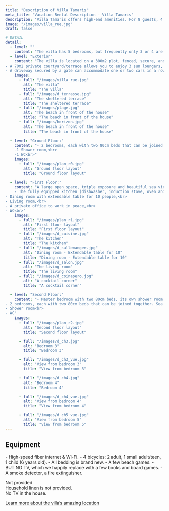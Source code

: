 ```yaml
---
title: "Description of Villa Tamaris"
meta_title: "Vacation Rental Description - Villa Tamaris"
description: "Villa Tamaris offers high-end amenities. For 8 guests, 4 bedrooms, fully equipped, maximum comfort."
image: "/images/villa_rue.jpg"
draft: false

# DETAIL
detail:
  - level: ""
    content: "The villa has 5 bedrooms, but frequently only 3 or 4 are accessible depending on the time we have to prepare the house for rental. Get in touch and tell us about your plans!<br><br>"
  - level: "Exterior"
    content: "The villa is located on a 300m2 plot, fenced, secure, and landscaped.<br>
- A 70m2 private courtyard/terrace allows you to enjoy 3 sun loungers, a gas barbecue, an outdoor table and 6 chairs.<br>
- A driveway secured by a gate can accommodate one or two cars in a row."
    images:
      - full: "/images/villa_rue.jpg"
        alt: "The villa"
        title: "The villa"        
      - full: "/images/d_terrasse.jpg"
        alt: "The sheltered terrace"
        title: "The sheltered terrace"
      - full: "/images/plage.jpg"
        alt: "The beach in front of the house"
        title: "The beach in front of the house"
      - full: "/images/horizon.jpg"
        alt: "The beach in front of the house"
        title: "The beach in front of the house"              

  - level: "Ground Floor:"
    content: "- 2 bedrooms, each with two 80cm beds that can be joined together.<br>
    -1 Shower room,<br>
    -1 WC<br>"
    images:
      - full: "/images/plan_r0.jpg"
        alt: "Ground floor layout"
        title: "Ground floor layout"

  - level: "First Floor:"
    content: "A large open space, triple exposure and beautiful sea view. <br>
    - The fully equipped kitchen (dishwasher, induction stove, oven and microwave) opens directly onto the dining area. Its bar and high stools allow you to keep the cook company. <br>
- Dining room with extendable table for 10 people,<br>
- Living room,<br>
- A private office to work in peace,<br>
- WC<br>"
    images:
      - full: "/images/plan_r1.jpg"
        alt: "First floor layout"
        title: "First floor layout"
      - full: "/images/d_cuisine.jpg"
        alt: "The kitchen"
        title: "The kitchen"
      - full: "/images/d_sallemanger.jpg"
        alt: "Dining room - Extendable table for 10"
        title: "Dining room - Extendable table for 10"
      - full: "/images/d_salon.jpg"
        alt: "The living room"
        title: "The living room"
      - full: "/images/d_coinapero.jpg"
        alt: "A cocktail corner"
        title: "A cocktail corner"

  - level: "Second Floor:"
    content: "- Master bedroom with two 80cm beds, its own shower room and private terrace. Exceptional view from the bed.<br>
- 2 bedrooms, each with two 80cm beds that can be joined together. Sea view.<br>
- Shower room<br>
- WC"
    images:
      - full: "/images/plan_r2.jpg"
        alt: "Second floor layout"
        title: "Second floor layout"

      - full: "/images/d_ch3.jpg"
        alt: "Bedroom 3"
        title: "Bedroom 3"

      - full: "/images/d_ch3_vue.jpg"
        alt: "View from bedroom 3"
        title: "View from bedroom 3"   

      - full: "/images/d_ch4.jpg"
        alt: "Bedroom 4"
        title: "Bedroom 4"

      - full: "/images/d_ch4_vue.jpg"
        alt: "View from bedroom 4"
        title: "View from bedroom 4"

      - full: "/images/d_ch5_vue.jpg"
        alt: "View from bedroom 5"
        title: "View from bedroom 5"   
---
```

<!--img src="images/villa_tamaris_ouistreham_map.png" alt="Villa Tamaris by the sea" />
-->

<h2>Equipment</h2>
- High-speed fiber internet & Wi-Fi.  
- 4 bicycles: 2 adult, 1 small adult/teen, 1 child (6 years old).  
- All bedding is brand new.  
- A few beach games.  
- BUT NO TV, which we happily replace with a few books and board games.  
- A smoke detector, a fire extinguisher.  

Not provided  
Household linen is not provided.  
No TV in the house.

<a class="btn btn-outline-primary mt-5" href="/en/villa-tamaris-beachfront-ouistreham-location/" 
target="_self"> Learn more about the villa’s amazing location </a>
